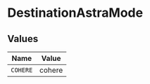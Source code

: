 # DestinationAstraMode


## Values

| Name     | Value    |
| -------- | -------- |
| `COHERE` | cohere   |